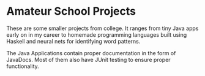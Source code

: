 # Amateur School Projects

These are some smaller projects from college. It ranges from tiny Java apps early on in my career to homemade programming languages built using Haskell and neural nets for identifying word patterns.

The Java Applications contain proper documentation in the form of JavaDocs. Most of them also have JUnit testing to ensure proper functionality.
